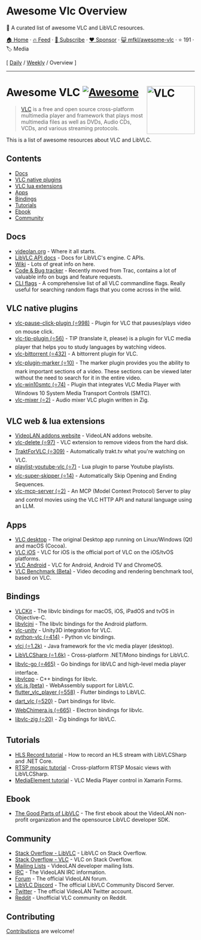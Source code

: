 # Awesome Vlc Overview

👻 A curated list of awesome VLC and LibVLC resources. 

[🏠 Home](/README.md) · [🔥 Feed](https://www.trackawesomelist.com/mfkl/awesome-vlc/rss.xml) · [📮 Subscribe](https://trackawesomelist.us17.list-manage.com/subscribe?u=d2f0117aa829c83a63ec63c2f&id=36a103854c) · [❤️  Sponsor](https://github.com/sponsors/theowenyoung) · [😺 mfkl/awesome-vlc](https://github.com/mfkl/awesome-vlc) · ⭐ 191 · 🏷️ Media

[ [Daily](/content/mfkl/awesome-vlc/README.md) / [Weekly](/content/mfkl/awesome-vlc/week/README.md) / Overview ]

---

# Awesome VLC [![Awesome](https://awesome.re/badge.svg)](https://awesome.re) [<img src="https://cdn.worldvectorlogo.com/logos/vlc.svg" align="right" alt="VLC" width="128">](https://github.com/mfkl/awesome-vlc)

> [VLC](https://www.videolan.org/vlc/) is a free and open source cross-platform multimedia player and framework that plays most multimedia files as well as DVDs, Audio CDs, VCDs, and various streaming protocols.

This is a list of awesome resources about VLC and LibVLC.

## Contents

*   [Docs](#docs)
*   [VLC native plugins](#vlc-native-plugins)
*   [VLC lua extensions](#vlc-lua-extensions)
*   [Apps](#apps)
*   [Bindings](#bindings)
*   [Tutorials](#tutorials)
*   [Ebook](#ebook)
*   [Community](#community)

## Docs

*   [videolan.org](https://www.videolan.org/) - Where it all starts.
*   [LibVLC API docs](https://videolan.videolan.me/vlc/group__libvlc.html) - Docs for LibVLC's engine. C APIs.
*   [Wiki](https://wiki.videolan.org/) - Lots of great info on here.
*   [Code & Bug tracker](https://code.videolan.org/videolan/vlc/-/issues) - Recently moved from Trac, contains a lot of valuable info on bugs and feature requests.
*   [CLI flags](https://wiki.videolan.org/VLC_command-line_help) - A comprehensive list of all VLC commandline flags. Really useful for searching random flags that you come across in the wild.

## VLC native plugins

*   [vlc-pause-click-plugin (⭐998)](https://github.com/nurupo/vlc-pause-click-plugin) - Plugin for VLC that pauses/plays video on mouse click.
*   [vlc-tip-plugin (⭐56)](https://github.com/aklexel/vlc-tip-plugin) - TIP (translate it, please) is a plugin for VLC media player that helps you to study languages by watching videos.
*   [vlc-bittorrent (⭐432)](https://github.com/johang/vlc-bittorrent) - A bittorrent plugin for VLC.
*   [vlc-plugin-marker (⭐10)](https://github.com/nemosharma6/vlc-plugin-marker) - The marker plugin provides you the ability to mark important sections of a video. These sections can be viewed later without the need to search for it in the entire video.
*   [vlc-win10smtc (⭐74)](https://github.com/spmn/vlc-win10smtc) - Plugin that integrates VLC Media Player with Windows 10 System Media Transport Controls (SMTC).
*   [vlc-mixer (⭐2)](https://github.com/lachie/vlc-mixer) - Audio mixer VLC plugin written in Zig.

## VLC web & lua extensions

*   [VideoLAN addons website](https://addons.videolan.org/browse/) - VideoLAN addons website.
*   [vlc-delete (⭐97)](https://github.com/surrim/vlc-delete) - VLC extension to remove videos from the hard disk.
*   [TraktForVLC (⭐309)](https://github.com/XaF/TraktForVLC) - Automatically trakt.tv what you're watching on VLC.
*   [playlist-youtube-vlc (⭐7)](https://github.com/Abstraxt-AA/playlist-youtube-vlc) - Lua plugin to parse Youtube playlists.
*   [vlc-super-skipper (⭐14)](https://github.com/Trevelopment/vlc-super-skipper) - Automatically Skip Opening and Ending Sequences.
*   [vlc-mcp-server (⭐2)](https://github.com/piebro/vlc-mcp-server) -  An MCP (Model Context Protocol) Server to play and control movies using the VLC HTTP API and natural language using an LLM.

## Apps

*   [VLC desktop](https://code.videolan.org/videolan/vlc) - The original Desktop app running on Linux/Windows (Qt) and macOS (Cocoa).
*   [VLC iOS](https://code.videolan.org/videolan/vlc-ios) - VLC for iOS is the official port of VLC on the iOS/tvOS platforms.
*   [VLC Android](https://code.videolan.org/videolan/vlc-android) - VLC for Android, Android TV and ChromeOS.
*   [VLC Benchmark (Beta)](https://code.videolan.org/videolan/vlc-bench) - Video decoding and rendering benchmark tool, based on VLC.

## Bindings

*   [VLCKit](https://code.videolan.org/videolan/VLCKit) - The libvlc bindings for macOS, iOS, iPadOS and tvOS in Objective-C.
*   [libvlcjni](https://code.videolan.org/videolan/vlc-android/-/tree/master/libvlc) - The libvlc bindings for the Android platform.
*   [vlc-unity](https://code.videolan.org/videolan/vlc-unity) - Unity3D integration for VLC.
*   [python-vlc (⭐414)](https://github.com/oaubert/python-vlc) - Python vlc bindings.
*   [vlcj (⭐1.2k)](https://github.com/caprica/vlcj) -  Java framework for the vlc media player (desktop).
*   [LibVLCSharp (⭐1.6k)](https://github.com/videolan/libvlcsharp) - Cross-platform .NET/Mono bindings for LibVLC.
*   [libvlc-go (⭐465)](https://github.com/adrg/libvlc-go) - Go bindings for libVLC and high-level media player interface.
*   [libvlcpp](https://code.videolan.org/videolan/libvlcpp/) - C++ bindings for libvlc.
*   [vlc.js (beta)](https://code.videolan.org/jbk/vlc.js) - WebAssembly support for LibVLC.
*   [flutter\_vlc\_player (⭐558)](https://github.com/solid-software/flutter_vlc_player) - Flutter bindings to LibVLC.
*   [dart\_vlc (⭐520)](https://github.com/alexmercerind/dart_vlc) - Dart bindings for libvlc.
*   [WebChimera.js (⭐665)](https://github.com/RSATom/WebChimera.js) - Electron bindings for libvlc.
*   [libvlc-zig (⭐20)](https://github.com/kassane/libvlc-zig) - Zig bindings for libVLC.

## Tutorials

*   [HLS Record tutorial](https://mfkl.github.io/hls/2018/10/10/How-to-record-HLS-stream-with-LibVLCSharp-and-.NET-Core.html) - How to record an HLS stream with LibVLCSharp and .NET Core.
*   [RTSP mosaic tutorial](https://mfkl.github.io/libvlc/rtsp/xamarin/forms/2018/12/05/crossplatform-RTSP-mosaic-views-with-libvlcsharp.html) - Cross-platform RTSP Mosaic views with LibVLCSharp.
*   [MediaElement tutorial](https://doumer.me/vlc-media-player-in-xamarinforms-alternative-avplayer-andmediaplayer) - VLC Media Player control in Xamarin Forms.

## Ebook

*   [The Good Parts of LibVLC](https://mfkl.gumroad.com/l/libvlc-good-parts) - The first ebook about the VideoLAN non-profit organization and the opensource LibVLC developer SDK.

## Community

*   [Stack Overflow - LibVLC](https://stackoverflow.com/questions/tagged/libvlc) - LibVLC on Stack Overflow.
*   [Stack Overflow - VLC](https://stackoverflow.com/questions/tagged/vlc) - VLC on Stack Overflow.
*   [Mailing Lists](https://www.videolan.org/support/lists.html) - VideoLAN developer mailing lists.
*   [IRC](https://wiki.videolan.org/Contact_VideoLAN/#IRC) - The VideoLAN IRC information.
*   [Forum](https://forum.videolan.org/) - The official VideoLAN forum.
*   [LibVLC Discord](https://discord.gg/3h3K3JF) - The official LibVLC Community Discord Server.
*   [Twitter](https://twitter.com/videolan) - The official VideoLAN Twitter account.
*   [Reddit](https://www.reddit.com/r/vlc) - Unofficial VLC community on Reddit.

## Contributing

[Contributions](https://github.com/mfkl/awesome-vlc/blob/main/README.md/contributing.md) are welcome!

